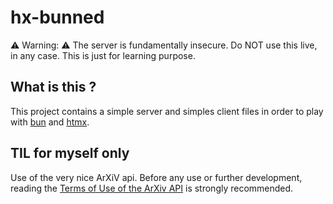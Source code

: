 # hx-bunned

:warning: Warning: :warning: The server is fundamentally insecure. Do NOT use
this live, in any case. This is just for learning purpose.

## What is this ?

This project contains a simple server and simples client files in order to play
with [bun](https://bun.sh/) and [htmx](https://htmx.org/).

## TIL for myself only

Use of the very nice ArXiV api. Before any use or further development, reading
the [Terms of Use of the ArXiv API](https://info.arxiv.org/help/api/tou.html)
is strongly recommended.

